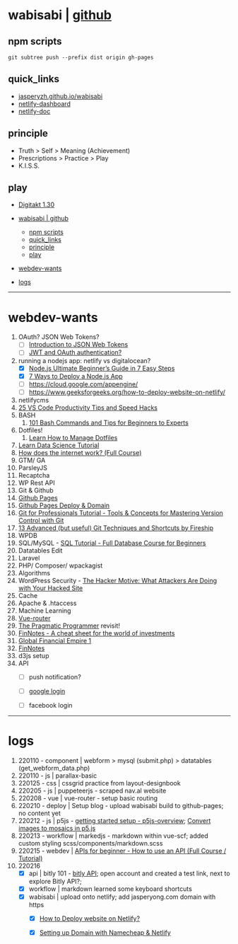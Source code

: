 # wabisabi | [github](https://github.com/jasperyzh/wabisabi)

## npm scripts
``` 
git subtree push --prefix dist origin gh-pages
```

## quick_links
- [jasperyzh.github.io/wabisabi](https://jasperyzh.github.io/wabisabi/)
- [netlify-dashboard](https://app.netlify.com/)
- [netlify-doc](https://docs.netlify.com/)


## principle
- Truth > Self > Meaning (Achievement)
- Prescriptions > Practice > Play
- K.I.S.S.

## play
- [Digitakt 1.30](./_play/Play%20-%20Digitakt%201.30%20manual.pdf)


- [wabisabi | github](#wabisabi--github)
  - [npm scripts](#npm-scripts)
  - [quick_links](#quick_links)
  - [principle](#principle)
  - [play](#play)
- [webdev-wants](#webdev-wants)
- [logs](#logs)

---

# webdev-wants

1. OAuth? JSON Web Tokens? 
   - [ ] [Introduction to JSON Web Tokens](https://jwt.io/introduction/)
   - [ ] [JWT and OAuth authentication?](https://stackoverflow.com/questions/39909419/what-are-the-main-differences-between-jwt-and-oauth-authentication)
2. running a nodejs app: netlify vs digitalocean?
   - [x] [Node.js Ultimate Beginner’s Guide in 7 Easy Steps](https://www.youtube.com/watch?v=ENrzD9HAZK4)
   - [x] [7 Ways to Deploy a Node.js App](https://www.youtube.com/watch?v=uEVmD6n8Il0)
   - [ ] https://cloud.google.com/appengine/
   - [ ] https://www.geeksforgeeks.org/how-to-deploy-website-on-netlify/
3. netlifycms
4. [25 VS Code Productivity Tips and Speed Hacks](https://www.youtube.com/watch?v=ifTF3ags0XI)
5. BASH
   1. [101 Bash Commands and Tips for Beginners to Experts](https://dev.to/awwsmm/101-bash-commands-and-tips-for-beginners-to-experts-30je)
6. Dotfiles!
   1. [Learn How to Manage Dotfiles](https://hackernoon.com/learn-how-to-manage-dotfiles-b8b62c6c5491)
7. [Learn Data Science Tutorial](https://www.youtube.com/watch?v=ua-CiDNNj30)
8. [How does the internet work? (Full Course)](https://www.youtube.com/watch?v=zN8YNNHcaZc)
9.  GTM/ GA
10. ParsleyJS
11. Recaptcha
12. WP Rest API
13. Git & Github
   1. [Github Pages](https://docs.github.com/en/pages/getting-started-with-github-pages/about-github-pages)
   2. [Github Pages Deploy & Domain](https://www.youtube.com/watch?v=SKXkC4SqtRk)
   3. [Git for Professionals Tutorial - Tools & Concepts for Mastering Version Control with Git](https://www.youtube.com/watch?v=Uszj_k0DGsg)
   4. [13 Advanced (but useful) Git Techniques and Shortcuts by Fireship](https://www.youtube.com/watch?v=ecK3EnyGD8o)
14. WPDB
15. SQL/MySQL - [SQL Tutorial - Full Database Course for Beginners](https://www.youtube.com/watch?v=HXV3zeQKqGY)
16. Datatables Edit
17. Laravel
18. PHP/ Composer/ wpackagist
19. Algorithms
20. WordPress Security - [The Hacker Motive: What Attackers Are Doing with Your Hacked Site](https://www.youtube.com/watch?v=GkL-KYnpy0w)
21. Cache
22. Apache & .htaccess
23. Machine Learning
24. [Vue-router](https://router.vuejs.org/guide/#html)
25. [The Pragmatic Programmer](./_ebook/The%20Pragmatic%20Programmer.pdf) revisit!
26. [FinNotes - A cheat sheet for the world of investments](https://www.youtube.com/watch?v=4sLWRScmfH0)
27. [Global Financial Empire 1](https://www.youtube.com/watch?v=4THv2qQjLhc)
28. [FinNotes](https://www.finnotes.org/)
29. d3js setup
30. API
     - [ ] push notification?
     - [ ] [google login](https://developers.google.com/identity/sign-in/web/sign-in)
     - [ ] facebook login


---
# logs
1. 220110 - component | webform > mysql (submit.php) > datatables (get_webform_data.php)
2. 220110 - js | parallax-basic
3. 220125 - css | cssgrid practice from layout-designbook
4. 220205 - js | puppeteerjs - scraped nav.al website
5. 220208 - vue | vue-router - setup basic routing
6. 220210 - deploy | Setup blog - upload wabisabi build to github-pages; no content yet
7. 220212 - js | p5js - [getting started setup - p5js-overview](https://github.com/processing/p5.js/wiki/p5.js-overview); [Convert images to mosaics in p5.js](https://dev.to/andyhaskell/convert-images-to-mosaics-in-p5js-2dlc)
8. 220213 - workflow | markedjs - markdown within vue-scf; added custom styling scss/components/markdown.scss
9. 220215 - webdev | [APIs for beginner - How to use an API (Full Course / Tutorial)](https://www.youtube.com/watch?v=GZvSYJDk-us)
10. 220216 
     - [x] api | bitly 101 - [bitly API](https://dev.bitly.com/api-reference); open account and created a test link, next to explore Bitly API?; 
     - [x] workflow | markdown learned some keyboard shortcuts
     - [x] wabisabi | upload onto netlify; add jasperyong.com domain with https 
       - [x] [How to Deploy website on Netlify?](https://www.geeksforgeeks.org/how-to-deploy-website-on-netlify/)
       - [x] [Setting up Domain with Namecheap & Netlify](https://www.blog.ezekielekunola.com/setting-up-domain-with-namecheap-and-netlify)


